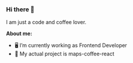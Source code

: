 ### Hi there 👋

I am just a code and coffee lover.

**About me:**

- 🖥️ I’m currently working as Frontend Developer
- 🌱 My actual project is maps-coffee-react

